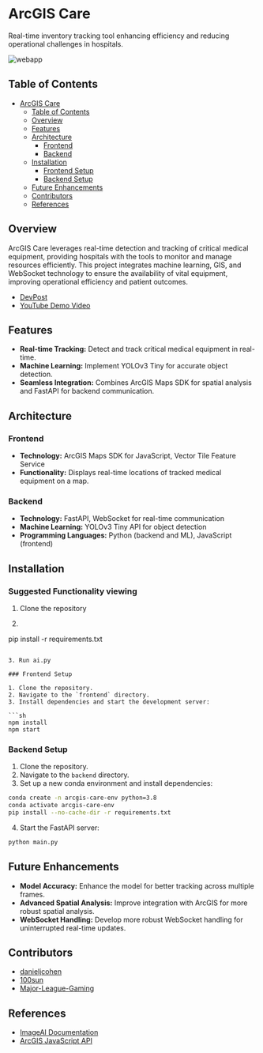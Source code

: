 # ArcGIS Care

Real-time inventory tracking tool enhancing efficiency and reducing operational challenges in hospitals.

![webapp](/media/webapp.png)

## Table of Contents

- [ArcGIS Care](#arcgis-care)
  - [Table of Contents](#table-of-contents)
  - [Overview](#overview)
  - [Features](#features)
  - [Architecture](#architecture)
    - [Frontend](#frontend)
    - [Backend](#backend)
  - [Installation](#installation)
    - [Frontend Setup](#frontend-setup)
    - [Backend Setup](#backend-setup)
  - [Future Enhancements](#future-enhancements)
  - [Contributors](#contributors)
  - [References](#references)

## Overview

ArcGIS Care leverages real-time detection and tracking of critical medical equipment, providing hospitals with the tools to monitor and manage resources efficiently. This project integrates machine learning, GIS, and WebSocket technology to ensure the availability of vital equipment, improving operational efficiency and patient outcomes.

- [DevPost]()
- [YouTube Demo Video]()

## Features

- **Real-time Tracking:** Detect and track critical medical equipment in real-time.
- **Machine Learning:** Implement YOLOv3 Tiny for accurate object detection.
- **Seamless Integration:** Combines ArcGIS Maps SDK for spatial analysis and FastAPI for backend communication.

## Architecture

### Frontend

- **Technology:** ArcGIS Maps SDK for JavaScript, Vector Tile Feature Service
- **Functionality:** Displays real-time locations of tracked medical equipment on a map.

### Backend

- **Technology:** FastAPI, WebSocket for real-time communication
- **Machine Learning:** YOLOv3 Tiny API for object detection
- **Programming Languages:** Python (backend and ML), JavaScript (frontend)

## Installation

### Suggested Functionality viewing

1. Clone the repository

2. ```sh
pip install -r requirements.txt
```

3. Run ai.py

### Frontend Setup

1. Clone the repository.
2. Navigate to the `frontend` directory.
3. Install dependencies and start the development server:

```sh
npm install
npm start
```

### Backend Setup

1. Clone the repository.
2. Navigate to the `backend` directory.
3. Set up a new conda environment and install dependencies:

```sh
conda create -n arcgis-care-env python=3.8
conda activate arcgis-care-env
pip install --no-cache-dir -r requirements.txt
```

4. Start the FastAPI server:

```sh
python main.py
```

## Future Enhancements

- **Model Accuracy:** Enhance the model for better tracking across multiple frames.
- **Advanced Spatial Analysis:** Improve integration with ArcGIS for more robust spatial analysis.
- **WebSocket Handling:** Develop more robust WebSocket handling for uninterrupted real-time updates.

## Contributors

- [danieljcohen](https://github.com/danieljcohen)
- [100sun](https://github.com/100sun)
- [Major-League-Gaming](https://github.com/Major-League-Gaming)

## References

- [ImageAI Documentation](https://imageai.readthedocs.io/en/latest/)
- [ArcGIS JavaScript API](https://developers.arcgis.com/javascript/latest/)
